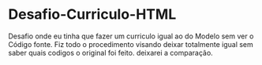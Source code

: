 # Desafio-Curriculo-HTML
Desafio onde eu tinha que fazer um curriculo igual ao do Modelo sem ver o Código fonte.
Fiz todo o procedimento visando deixar totalmente igual sem saber quais codigos o  original foi feito. deixarei a comparação.
